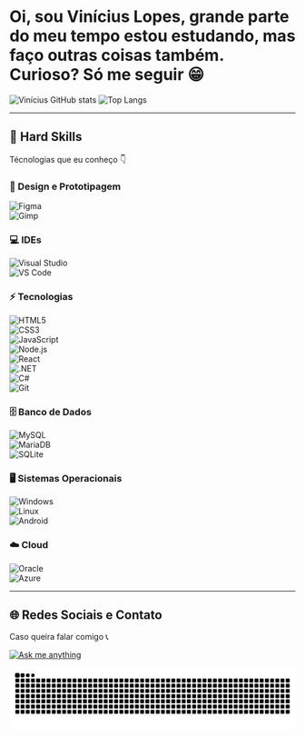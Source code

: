 # Oi, sou Vinícius Lopes, grande parte do meu tempo estou estudando, mas faço outras coisas também. Curioso? Só me seguir 😁

![Vinícius GitHub stats](https://githubcard.vinicioslop.com.br/api?username=vinicioslop&show_icons=true&&include_all_commits=true&theme=synthwave)
![Top Langs](https://githubcard.vinicioslop.com.br/api/top-langs/?username=vinicioslop&layout=compact&theme=synthwave)

---

## 🚀 Hard Skills  

Técnologias que eu conheço 👇  

### 🎨 Design e Prototipagem  

![Figma](https://img.shields.io/badge/Figma-F24E1E?style=for-the-badge&logo=figma&logoColor=white)  
![Gimp](https://img.shields.io/badge/gimp-5C5543?style=for-the-badge&logo=gimp&logoColor=white)  

### 💻 IDEs  

![Visual Studio](https://img.shields.io/badge/Visual_Studio-5C2D91?style=for-the-badge&logo=visual%20studio&logoColor=white)  
![VS Code](https://img.shields.io/badge/Visual_Studio_Code-0078D4?style=for-the-badge&logo=visual%20studio%20code&logoColor=white)  

### ⚡ Tecnologias  

![HTML5](https://img.shields.io/badge/HTML5-E34F26?style=for-the-badge&logo=html5&logoColor=white)  
![CSS3](https://img.shields.io/badge/CSS3-1572B6?style=for-the-badge&logo=css3&logoColor=white)  
![JavaScript](https://img.shields.io/badge/JavaScript-F7DF1E?style=for-the-badge&logo=javascript&logoColor=black)  
![Node.js](https://img.shields.io/badge/Node.js-43853D?style=for-the-badge&logo=node.js&logoColor=white)  
![React](https://img.shields.io/badge/React-20232A?style=for-the-badge&logo=react&logoColor=61DAFB)  
![.NET](https://img.shields.io/badge/.NET-5C2D91?style=for-the-badge&logo=.net&logoColor=white)  
![C#](https://img.shields.io/badge/C%23-239120?style=for-the-badge&logo=c-sharp&logoColor=white)  
![Git](https://img.shields.io/badge/GIT-E44C30?style=for-the-badge&logo=git&logoColor=white)  

### 🗄️ Banco de Dados  

![MySQL](https://img.shields.io/badge/MySQL-005C84?style=for-the-badge&logo=mysql&logoColor=white)  
![MariaDB](https://img.shields.io/badge/MariaDB-003545?style=for-the-badge&logo=mariadb&logoColor=white)  
![SQLite](https://img.shields.io/badge/SQLite-07405E?style=for-the-badge&logo=sqlite&logoColor=white)  

### 🖥️ Sistemas Operacionais  

![Windows](https://img.shields.io/badge/Windows-0078D6?style=for-the-badge&logo=windows&logoColor=white)  
![Linux](https://img.shields.io/badge/Linux-FCC624?style=for-the-badge&logo=linux&logoColor=black)  
![Android](https://img.shields.io/badge/Android-3DDC84?style=for-the-badge&logo=android&logoColor=white)  

### ☁️ Cloud  

![Oracle](https://img.shields.io/badge/Oracle-F80000?style=for-the-badge&logo=oracle&logoColor=black)  
![Azure](https://img.shields.io/badge/microsoft%20azure-0089D6?style=for-the-badge&logo=microsoft-azure&logoColor=white)  

---

## 🌐 Redes Sociais e Contato  

Caso queira falar comigo 📞  

[![Ask me anything](https://img.shields.io/badge/Ask%20me-anything-1abc9c.svg)](https://social.vinicioslop.com.br/)

![Snake animation](https://github.com/vinicioslop/vinicioslop/blob/output/github-contribution-grid-snake-dark.svg?palette=github-dark.svg)
